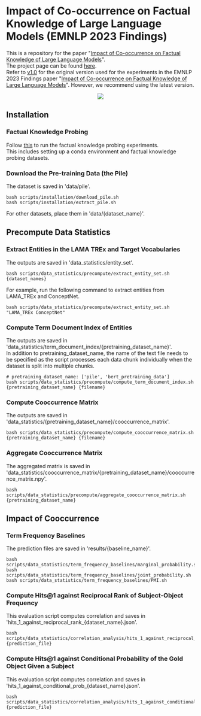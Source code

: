 # Impact of Co-occurrence on Factual Knowledge of Large Language Models (EMNLP 2023 Findings)
This is a repository for the paper "[Impact of Co-occurrence on Factual Knowledge of Large Language Models](https://aclanthology.org/2023.findings-emnlp.518.pdf)".  
The project page can be found [here](https://cheongwoong.github.io/projects/impact_of_cooccurrence/).  
Refer to [v1.0](https://github.com/CheongWoong/impact_of_cooccurrence/tree/v1.0) for the original version used for the experiments in the EMNLP 2023 Findings paper "[Impact of Co-occurrence on Factual Knowledge of Large Language Models](https://aclanthology.org/2023.findings-emnlp.518.pdf)". However, we recommend using the latest version.

<p align="center">
<img src="https://github.com/CheongWoong/cheongwoong.github.io/blob/master/assets/img/publication_preview/impact_of_cooccurrence.png"></img>
</p>


## Installation

### Factual Knowledge Probing
Follow [this](https://github.com/CheongWoong/factual_knowledge_probing) to run the factual knowledge probing experiments.  
This includes setting up a conda environment and factual knowledge probing datasets.

### Download the Pre-training Data (the Pile)
The dataset is saved in 'data/pile'.
```
bash scripts/installation/download_pile.sh
bash scripts/installation/extract_pile.sh
```

For other datasets, place them in 'data/{dataset_name}'.


## Precompute Data Statistics

### Extract Entities in the LAMA TREx and Target Vocabularies
The outputs are saved in 'data_statistics/entity_set'.
```
bash scripts/data_statistics/precompute/extract_entity_set.sh {dataset_names}
```
For example, run the following command to extract entities from LAMA_TREx and ConceptNet.
```
bash scripts/data_statistics/precompute/extract_entity_set.sh "LAMA_TREx ConceptNet"
```

### Compute Term Document Index of Entities
The outputs are saved in 'data_statistics/term_document_index/{pretraining_dataset_name}'.  
In addition to pretraining_dataset_name, the name of the text file needs to be specified as the script processes each data chunk individually when the dataset is split into multiple chunks.
```
# pretraining_dataset_name: ['pile', 'bert_pretraining_data']
bash scripts/data_statistics/precompute/compute_term_document_index.sh {pretraining_dataset_name} {filename}
```

### Compute Cooccurrence Matrix
The outputs are saved in 'data_statistics/{pretraining_dataset_name}/cooccurrence_matrix'.
```
bash scripts/data_statistics/precompute/compute_cooccurrence_matrix.sh {pretraining_dataset_name} {filename}
```

### Aggregate Cooccurrence Matrix
The aggregated matrix is saved in 'data_statistics/cooccurrence_matrix/{pretraining_dataset_name}/cooccurrence_matrix.npy'.
```
bash scripts/data_statistics/precompute/aggregate_cooccurrence_matrix.sh {pretraining_dataset_name}
```


## Impact of Cooccurrence

### Term Frequency Baselines
The prediction files are saved in 'results/{baseline_name}'.
```
bash scripts/data_statistics/term_frequency_baselines/marginal_probability.sh
bash scripts/data_statistics/term_frequency_baselines/joint_probability.sh
bash scripts/data_statistics/term_frequency_baselines/PMI.sh
```

### Compute Hits@1 against Reciprocal Rank of Subject-Object Frequency
This evaluation script computes correlation and saves in 'hits_1_against_reciprocal_rank_{dataset_name}.json'.
```
bash scripts/data_statistics/correlation_analysis/hits_1_against_reciprocal_rank.sh {prediction_file}
```

### Compute Hits@1 against Conditional Probability of the Gold Object Given a Subject
This evaluation script computes correlation and saves in 'hits_1_against_conditional_prob_{dataset_name}.json'.
```
bash scripts/data_statistics/correlation_analysis/hits_1_against_conditional_prob.sh {prediction_file}
```

